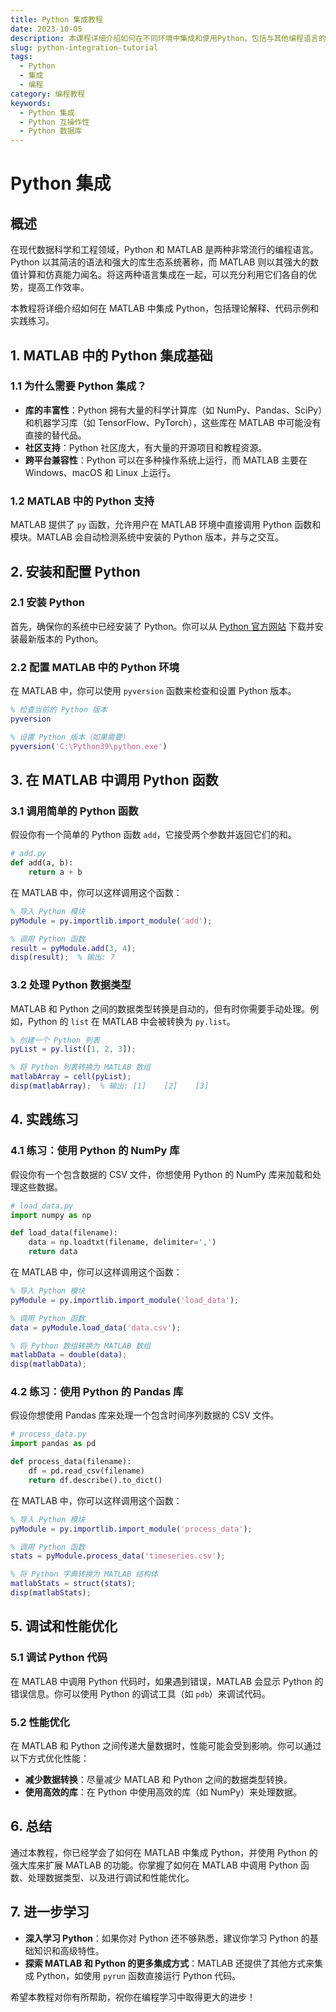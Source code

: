 ```yaml
---
title: Python 集成教程
date: 2023-10-05
description: 本课程详细介绍如何在不同环境中集成和使用Python，包括与其他编程语言的互操作性、数据库集成以及Web服务的整合。
slug: python-integration-tutorial
tags:
  - Python
  - 集成
  - 编程
category: 编程教程
keywords:
  - Python 集成
  - Python 互操作性
  - Python 数据库
---
```


# Python 集成

## 概述

在现代数据科学和工程领域，Python 和 MATLAB 是两种非常流行的编程语言。Python 以其简洁的语法和强大的库生态系统著称，而 MATLAB 则以其强大的数值计算和仿真能力闻名。将这两种语言集成在一起，可以充分利用它们各自的优势，提高工作效率。

本教程将详细介绍如何在 MATLAB 中集成 Python，包括理论解释、代码示例和实践练习。

## 1. MATLAB 中的 Python 集成基础

### 1.1 为什么需要 Python 集成？

- **库的丰富性**：Python 拥有大量的科学计算库（如 NumPy、Pandas、SciPy）和机器学习库（如 TensorFlow、PyTorch），这些库在 MATLAB 中可能没有直接的替代品。
- **社区支持**：Python 社区庞大，有大量的开源项目和教程资源。
- **跨平台兼容性**：Python 可以在多种操作系统上运行，而 MATLAB 主要在 Windows、macOS 和 Linux 上运行。

### 1.2 MATLAB 中的 Python 支持

MATLAB 提供了 `py` 函数，允许用户在 MATLAB 环境中直接调用 Python 函数和模块。MATLAB 会自动检测系统中安装的 Python 版本，并与之交互。

## 2. 安装和配置 Python

### 2.1 安装 Python

首先，确保你的系统中已经安装了 Python。你可以从 [Python 官方网站](https://www.python.org/) 下载并安装最新版本的 Python。

### 2.2 配置 MATLAB 中的 Python 环境

在 MATLAB 中，你可以使用 `pyversion` 函数来检查和设置 Python 版本。

```matlab
% 检查当前的 Python 版本
pyversion

% 设置 Python 版本（如果需要）
pyversion('C:\Python39\python.exe')
```

## 3. 在 MATLAB 中调用 Python 函数

### 3.1 调用简单的 Python 函数

假设你有一个简单的 Python 函数 `add`，它接受两个参数并返回它们的和。

```python
# add.py
def add(a, b):
    return a + b
```

在 MATLAB 中，你可以这样调用这个函数：

```matlab
% 导入 Python 模块
pyModule = py.importlib.import_module('add');

% 调用 Python 函数
result = pyModule.add(3, 4);
disp(result);  % 输出: 7
```

### 3.2 处理 Python 数据类型

MATLAB 和 Python 之间的数据类型转换是自动的，但有时你需要手动处理。例如，Python 的 `list` 在 MATLAB 中会被转换为 `py.list`。

```matlab
% 创建一个 Python 列表
pyList = py.list([1, 2, 3]);

% 将 Python 列表转换为 MATLAB 数组
matlabArray = cell(pyList);
disp(matlabArray);  % 输出: [1]    [2]    [3]
```

## 4. 实践练习

### 4.1 练习：使用 Python 的 NumPy 库

假设你有一个包含数据的 CSV 文件，你想使用 Python 的 NumPy 库来加载和处理这些数据。

```python
# load_data.py
import numpy as np

def load_data(filename):
    data = np.loadtxt(filename, delimiter=',')
    return data
```

在 MATLAB 中，你可以这样调用这个函数：

```matlab
% 导入 Python 模块
pyModule = py.importlib.import_module('load_data');

% 调用 Python 函数
data = pyModule.load_data('data.csv');

% 将 Python 数组转换为 MATLAB 数组
matlabData = double(data);
disp(matlabData);
```

### 4.2 练习：使用 Python 的 Pandas 库

假设你想使用 Pandas 库来处理一个包含时间序列数据的 CSV 文件。

```python
# process_data.py
import pandas as pd

def process_data(filename):
    df = pd.read_csv(filename)
    return df.describe().to_dict()
```

在 MATLAB 中，你可以这样调用这个函数：

```matlab
% 导入 Python 模块
pyModule = py.importlib.import_module('process_data');

% 调用 Python 函数
stats = pyModule.process_data('timeseries.csv');

% 将 Python 字典转换为 MATLAB 结构体
matlabStats = struct(stats);
disp(matlabStats);
```

## 5. 调试和性能优化

### 5.1 调试 Python 代码

在 MATLAB 中调用 Python 代码时，如果遇到错误，MATLAB 会显示 Python 的错误信息。你可以使用 Python 的调试工具（如 `pdb`）来调试代码。

### 5.2 性能优化

在 MATLAB 和 Python 之间传递大量数据时，性能可能会受到影响。你可以通过以下方式优化性能：

- **减少数据转换**：尽量减少 MATLAB 和 Python 之间的数据类型转换。
- **使用高效的库**：在 Python 中使用高效的库（如 NumPy）来处理数据。

## 6. 总结

通过本教程，你已经学会了如何在 MATLAB 中集成 Python，并使用 Python 的强大库来扩展 MATLAB 的功能。你掌握了如何在 MATLAB 中调用 Python 函数、处理数据类型、以及进行调试和性能优化。

## 7. 进一步学习

- **深入学习 Python**：如果你对 Python 还不够熟悉，建议你学习 Python 的基础知识和高级特性。
- **探索 MATLAB 和 Python 的更多集成方式**：MATLAB 还提供了其他方式来集成 Python，如使用 `pyrun` 函数直接运行 Python 代码。

希望本教程对你有所帮助，祝你在编程学习中取得更大的进步！